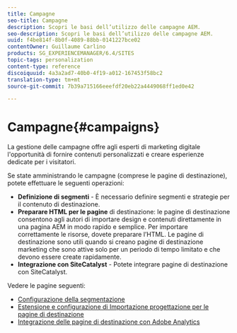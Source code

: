 ```yaml
---
title: Campagne
seo-title: Campagne
description: Scopri le basi dell’utilizzo delle campagne AEM.
seo-description: Scopri le basi dell’utilizzo delle campagne AEM.
uuid: f4be814f-8b0f-4089-88bb-0141227bce02
contentOwner: Guillaume Carlino
products: SG_EXPERIENCEMANAGER/6.4/SITES
topic-tags: personalization
content-type: reference
discoiquuid: 4a3a2ad7-40b0-4f19-a012-167453f58bc2
translation-type: tm+mt
source-git-commit: 7b39a715166eeefdf20eb22a4449068ff1ed0e42

---
```



# Campagne{#campaigns}

La gestione delle campagne offre agli esperti di marketing digitale l&#39;opportunità di fornire contenuti personalizzati e creare esperienze dedicate per i visitatori.

Se state amministrando le campagne (comprese le pagine di destinazione), potete effettuare le seguenti operazioni:

* **Definizione di segmenti** - È necessario definire segmenti e strategie per il contenuto di destinazione.
* **Preparare HTML per le pagine** di destinazione: le pagine di destinazione consentono agli autori di importare design e contenuti direttamente in una pagina AEM in modo rapido e semplice. Per importare correttamente le risorse, dovete preparare l’HTML. Le pagine di destinazione sono utili quando si creano pagine di destinazione marketing che sono attive solo per un periodo di tempo limitato e che devono essere create rapidamente.
* **Integrazione con SiteCatalyst** - Potete integrare pagine di destinazione con SiteCatalyst.

Vedere le pagine seguenti:

* [Configurazione della segmentazione](/help/sites-administering/campaign-segmentation.md)
* [Estensione e configurazione di Importazione progettazione per le pagine di destinazione](/help/sites-administering/extending-the-design-importer-for-landingpages.md)
* [Integrazione delle pagine di destinazione con Adobe Analytics](/help/sites-administering/integrating-landing-pages-with-adobe-analytics.md)

